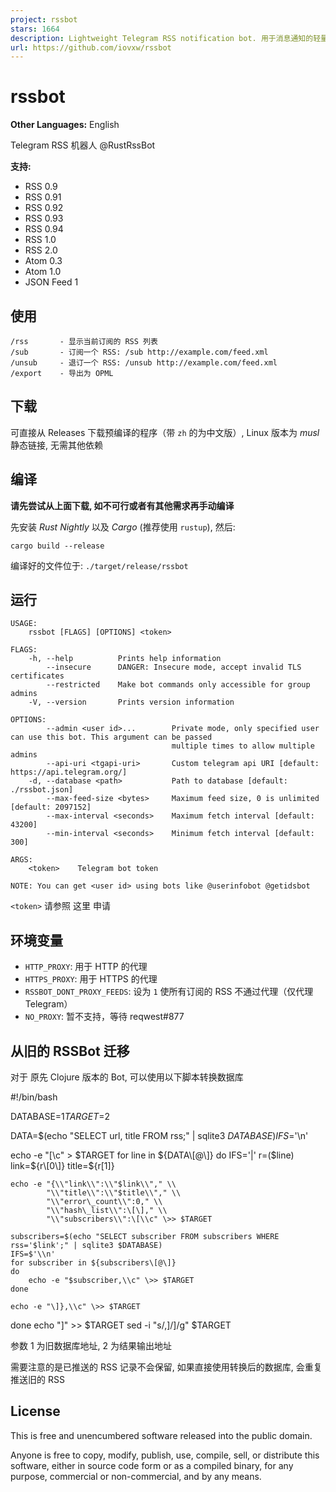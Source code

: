 ```yaml
---
project: rssbot
stars: 1664
description: Lightweight Telegram RSS notification bot. 用于消息通知的轻量级 Telegram RSS 机器人
url: https://github.com/iovxw/rssbot
---
```


rssbot
======

**Other Languages:** English

Telegram RSS 机器人 @RustRssBot

**支持:**

-   RSS 0.9
-   RSS 0.91
-   RSS 0.92
-   RSS 0.93
-   RSS 0.94
-   RSS 1.0
-   RSS 2.0
-   Atom 0.3
-   Atom 1.0
-   JSON Feed 1

使用
--

```
/rss       - 显示当前订阅的 RSS 列表
/sub       - 订阅一个 RSS: /sub http://example.com/feed.xml
/unsub     - 退订一个 RSS: /unsub http://example.com/feed.xml
/export    - 导出为 OPML
```

下载
--

可直接从 Releases 下载预编译的程序（带 `zh` 的为中文版）, Linux 版本为 _musl_ 静态链接, 无需其他依赖

编译
--

**请先尝试从上面下载, 如不可行或者有其他需求再手动编译**

先安装 _Rust Nightly_ 以及 _Cargo_ (推荐使用 `rustup`), 然后:

```
cargo build --release
```

编译好的文件位于: `./target/release/rssbot`

运行
--

```
USAGE:
    rssbot [FLAGS] [OPTIONS] <token>

FLAGS:
    -h, --help          Prints help information
        --insecure      DANGER: Insecure mode, accept invalid TLS certificates
        --restricted    Make bot commands only accessible for group admins
    -V, --version       Prints version information

OPTIONS:
        --admin <user id>...        Private mode, only specified user can use this bot. This argument can be passed
                                    multiple times to allow multiple admins
        --api-uri <tgapi-uri>       Custom telegram api URI [default: https://api.telegram.org/]
    -d, --database <path>           Path to database [default: ./rssbot.json]
        --max-feed-size <bytes>     Maximum feed size, 0 is unlimited [default: 2097152]
        --max-interval <seconds>    Maximum fetch interval [default: 43200]
        --min-interval <seconds>    Minimum fetch interval [default: 300]

ARGS:
    <token>    Telegram bot token

NOTE: You can get <user id> using bots like @userinfobot @getidsbot
```

`<token>` 请参照 这里 申请

环境变量
----

-   `HTTP_PROXY`: 用于 HTTP 的代理
-   `HTTPS_PROXY`: 用于 HTTPS 的代理
-   `RSSBOT_DONT_PROXY_FEEDS`: 设为 `1` 使所有订阅的 RSS 不通过代理（仅代理 Telegram）
-   `NO_PROXY`: 暂不支持，等待 reqwest#877

从旧的 RSSBot 迁移
-------------

对于 原先 Clojure 版本的 Bot, 可以使用以下脚本转换数据库

#!/bin/bash

DATABASE=$1
TARGET=$2

DATA=$(echo "SELECT url, title FROM rss;" | sqlite3 $DATABASE)
IFS=$'\\n'

echo -e "\[\\c" \> $TARGET
for line in ${DATA\[@\]}
do
    IFS='|'
    r=($line)
    link=${r\[0\]}
    title=${r\[1\]}

    echo -e "{\\"link\\":\\"$link\\"," \\
            "\\"title\\":\\"$title\\"," \\
            "\\"error\_count\\":0," \\
            "\\"hash\_list\\":\[\]," \\
            "\\"subscribers\\":\[\\c" \>> $TARGET

    subscribers=$(echo "SELECT subscriber FROM subscribers WHERE rss='$link';" | sqlite3 $DATABASE)
    IFS=$'\\n'
    for subscriber in ${subscribers\[@\]}
    do
        echo -e "$subscriber,\\c" \>> $TARGET
    done

    echo -e "\]},\\c" \>> $TARGET
done
echo "\]" \>> $TARGET
sed -i "s/,\]/\]/g" $TARGET

参数 1 为旧数据库地址, 2 为结果输出地址

需要注意的是已推送的 RSS 记录不会保留, 如果直接使用转换后的数据库, 会重复推送旧的 RSS

License
-------

This is free and unencumbered software released into the public domain.

Anyone is free to copy, modify, publish, use, compile, sell, or distribute this software, either in source code form or as a compiled binary, for any purpose, commercial or non-commercial, and by any means.
